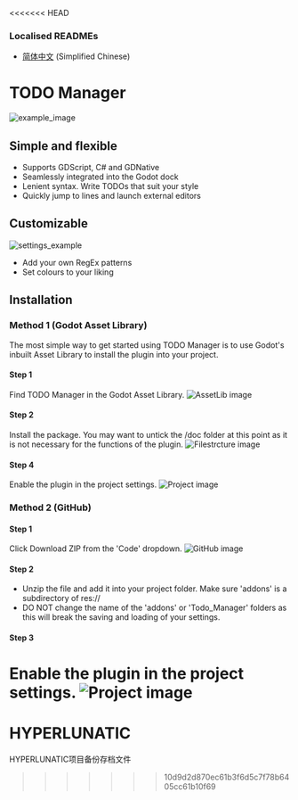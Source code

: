 <<<<<<< HEAD

### Localised READMEs
 - [简体中文](READMECN.md) (Simplified Chinese)


# TODO Manager

![example_image](https://github.com/OrigamiDev-Pete/TODO_Manager/blob/main/addons/Todo_Manager/doc/images/example1.png)

## Simple and flexible

- Supports GDScript, C# and GDNative
- Seamlessly integrated into the Godot dock
- Lenient syntax. Write TODOs that suit your style
- Quickly jump to lines and launch external editors

## Customizable

![settings_example](https://github.com/OrigamiDev-Pete/TODO_Manager/blob/main/addons/Todo_Manager/doc/images/example2.png)

- Add your own RegEx patterns
- Set colours to your liking

## Installation

### Method 1 (Godot Asset Library)

The most simple way to get started using TODO Manager is to use Godot's inbuilt Asset Library to install the plugin into your project.

#### Step 1

Find TODO Manager in the Godot Asset Library.
![AssetLib image](https://github.com/OrigamiDev-Pete/TODO_Manager/blob/main/addons/Todo_Manager/doc/images/Instruct1.png)

#### Step 2

Install the package. You may want to untick the /doc folder at this point as it is not necessary for the functions of the plugin.
![Filestrcture image](https://github.com/OrigamiDev-Pete/TODO_Manager/blob/main/addons/Todo_Manager/doc/images/Instruct3.png)

#### Step 4

Enable the plugin in the project settings.
![Project image](https://github.com/OrigamiDev-Pete/TODO_Manager/blob/main/addons/Todo_Manager/doc/images/Instruct4.png)

### Method 2 (GitHub)

#### Step 1

Click Download ZIP from the 'Code' dropdown.
![GitHub image](https://github.com/OrigamiDev-Pete/TODO_Manager/blob/main/addons/Todo_Manager/doc/images/Instruct5.png)

#### Step 2

- Unzip the file and add it into your project folder. Make sure 'addons' is a subdirectory of res://
- DO NOT change the name of the 'addons' or 'Todo_Manager' folders as this will break the saving and loading of your settings.

#### Step 3

Enable the plugin in the project settings.
![Project image](https://github.com/OrigamiDev-Pete/TODO_Manager/blob/main/addons/Todo_Manager/doc/images/Instruct4.png)
=======
# HYPERLUNATIC
HYPERLUNATIC项目备份存档文件
>>>>>>> 10d9d2d870ec61b3f6d5c7f78b6405cc61b10f69

